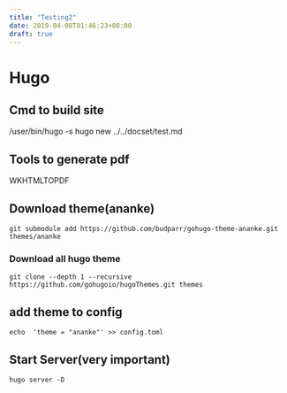 ```yaml
---
title: "Testing2"
date: 2019-04-08T01:46:23+08:00
draft: true
---
```


# Hugo


## Cmd to build site
/user/bin/hugo -s hugo new ../../docset/test.md

## Tools to generate pdf
WKHTMLTOPDF

## Download theme(ananke)
	git submodule add https://github.com/budparr/gohugo-theme-ananke.git themes/ananke

### Download all hugo theme
	git clone --depth 1 --recursive https://github.com/gohugoio/hugoThemes.git themes

## add theme to config
	echo  'theme = "ananke"' >> config.toml

## Start Server(very important)
	hugo server -D
